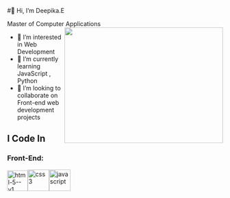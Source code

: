 #👋 Hi, I’m Deepika.E

Master of Computer Applications
<img align="right" width="370" height="270" src="https://user-images.githubusercontent.com/74038190/212749447-bfb7e725-6987-49d9-ae85-2015e3e7cc41.gif">
- 👀 I’m interested in Web Development
- 🌱 I’m currently learning JavaScript , Python 
- 💞️ I’m looking to collaborate on Front-end web development projects




## I Code In

### Front-End:

 <img width="48" height="48" src="https://img.icons8.com/color/48/html-5--v1.png" alt="html-5--v1"/><img width="50" height="50" src="https://img.icons8.com/fluency/50/css3.png" alt="css3"/><img width="50" height="50" src="https://img.icons8.com/fluency/50/javascript.png" alt="javascript"/>


<!---
EDeepika1306/EDeepika1306 is a ✨ special ✨ repository because its `README.md` (this file) appears on your GitHub profile.
You can click the Preview link to take a look at your changes.
--->
